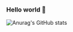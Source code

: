 ### Hello world 👋

![Anurag's GitHub stats](https://github-readme-stats.vercel.app/api?username=xefise&show_icons=true&theme=radical)
